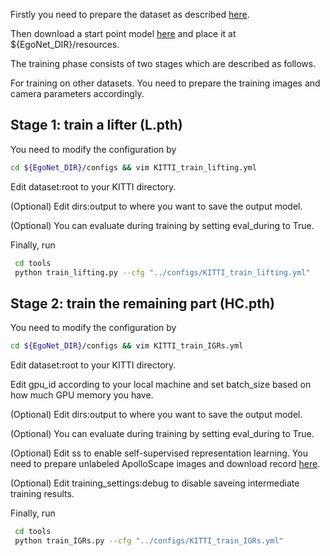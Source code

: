 Firstly you need to prepare the dataset as described [here](https://github.com/Nicholasli1995/EgoNet/blob/master/docs/preparation.md).

Then download a start point model [here](https://drive.google.com/file/d/1VFtMGgBG0cLGnbr3brrnPnJii2xGYj-9/view?usp=sharing) and place it at ${EgoNet_DIR}/resources. 

The training phase consists of two stages which are described as follows. 

For training on other datasets. You need to prepare the training images and camera parameters accordingly.

## Stage 1: train a lifter (L.pth)
You need to modify the configuration by

```bash
cd ${EgoNet_DIR}/configs && vim KITTI_train_lifting.yml
```
Edit dataset:root to your KITTI directory.

(Optional) Edit dirs:output to where you want to save the output model.

(Optional) You can evaluate during training by setting eval_during to True.

Finally, run

```bash
 cd tools
 python train_lifting.py --cfg "../configs/KITTI_train_lifting.yml"
```


## Stage 2: train the remaining part (HC.pth)
You need to modify the configuration by

```bash
cd ${EgoNet_DIR}/configs && vim KITTI_train_IGRs.yml
```

Edit dataset:root to your KITTI directory.

Edit gpu_id according to your local machine and set batch_size based on how much GPU memory you have. 

(Optional) Edit dirs:output to where you want to save the output model.

(Optional) You can evaluate during training by setting eval_during to True.

(Optional) Edit ss to enable self-supervised representation learning. You need to prepare unlabeled ApolloScape images and download record [here](https://drive.google.com/file/d/1uPdOC7LioomMF5DieUNrx3aZKsgobP5U/view?usp=sharing).

(Optional) Edit training_settings:debug to disable saveing intermediate training results.

Finally, run

```bash
 cd tools
 python train_IGRs.py --cfg "../configs/KITTI_train_IGRs.yml"
```
